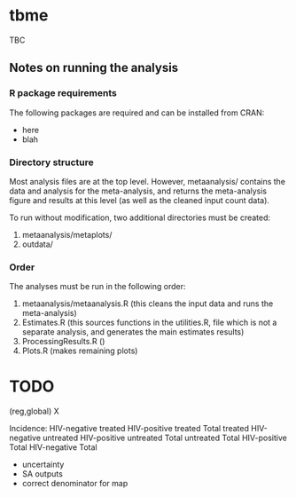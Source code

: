 # tbme
TBC


## Notes on running the analysis

### R package requirements

The following packages are required and can be installed from CRAN:
- here
- blah

### Directory structure

Most analysis files are at the top level. However, metaanalysis/ contains the data and analysis for the meta-analysis, and returns the meta-analysis figure and results at this level (as well as the cleaned input count data).

To run without modification, two additional directories must be created:

1. metaanalysis/metaplots/
2. outdata/


### Order

The analyses must be run in the following order:

1. metaanalysis/metaanalysis.R (this cleans the input data and runs the meta-analysis)
2. Estimates.R (this sources functions in the utilities.R, file which is not a separate analysis, and generates the main estimates results)
3. ProcessingResults.R ()
4. Plots.R (makes remaining plots)


# TODO

(reg,global) X

Incidence:
HIV-negative treated
HIV-positive treated
Total treated
HIV-negative untreated
HIV-positive untreated
Total untreated
Total HIV-positive
Total HIV-negative
Total



- uncertainty
- SA outputs
- correct denominator for map
